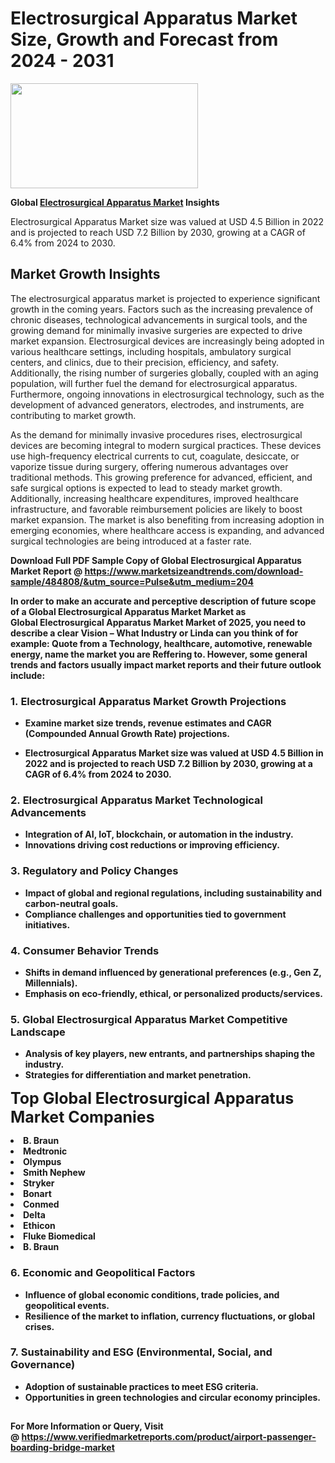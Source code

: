 <H1>Electrosurgical Apparatus Market Size, Growth and Forecast from 2024 - 2031</H1><img class="aligncenter size-medium wp-image-584254" src="https://thirdeyenews.in/wp-content/uploads/2024/09/Global-Market-Research-300x168.jpeg" alt="" width="300" height="168" /><p><strong>Global&nbsp;<a href="https://www.marketsizeandtrends.com/download-sample/484808/&amp;utm_source=Pulse&amp;utm_medium=204">Electrosurgical Apparatus Market</a> Insights</strong></p><p>Electrosurgical Apparatus Market size was valued at USD 4.5 Billion in 2022 and is projected to reach USD 7.2 Billion by 2030, growing at a CAGR of 6.4% from 2024 to 2030.</p><p><h2>Market Growth Insights</h2> <p>The electrosurgical apparatus market is projected to experience significant growth in the coming years. Factors such as the increasing prevalence of chronic diseases, technological advancements in surgical tools, and the growing demand for minimally invasive surgeries are expected to drive market expansion. Electrosurgical devices are increasingly being adopted in various healthcare settings, including hospitals, ambulatory surgical centers, and clinics, due to their precision, efficiency, and safety. Additionally, the rising number of surgeries globally, coupled with an aging population, will further fuel the demand for electrosurgical apparatus. Furthermore, ongoing innovations in electrosurgical technology, such as the development of advanced generators, electrodes, and instruments, are contributing to market growth.</p> <p><strong></strong></p> <p>As the demand for minimally invasive procedures rises, electrosurgical devices are becoming integral to modern surgical practices. These devices use high-frequency electrical currents to cut, coagulate, desiccate, or vaporize tissue during surgery, offering numerous advantages over traditional methods. This growing preference for advanced, efficient, and safe surgical options is expected to lead to steady market growth. Additionally, increasing healthcare expenditures, improved healthcare infrastructure, and favorable reimbursement policies are likely to boost market expansion. The market is also benefiting from increasing adoption in emerging economies, where healthcare access is expanding, and advanced surgical technologies are being introduced at a faster rate.</p> <p><strong></p><p><span class=""><strong>Download Full PDF Sample Copy of Global Electrosurgical Apparatus Market Report</strong> @ <a href="https://www.marketsizeandtrends.com/download-sample/484808/&amp;utm_source=Pulse&amp;utm_medium=204" target="_blank">https://www.marketsizeandtrends.com/download-sample/484808/&amp;utm_source=Pulse&amp;utm_medium=204</a></span></p><p>In order to make an accurate and perceptive description of future scope of a Global&nbsp;Electrosurgical Apparatus Market Market as Global&nbsp;Electrosurgical Apparatus Market Market of 2025, you need to describe a clear Vision &ndash; What Industry or Linda can you think of for example: Quote from a Technology, healthcare, automotive, renewable energy, name the market you are Reffering to. However, some general trends and factors usually impact market reports and their future outlook include:</p><h3>1.&nbsp;<strong>Electrosurgical Apparatus Market Growth Projections</strong></h3><ul><li>Examine market size trends, revenue estimates and CAGR (Compounded Annual Growth Rate) projections.</li><li><p>Electrosurgical Apparatus Market size was valued at USD 4.5 Billion in 2022 and is projected to reach USD 7.2 Billion by 2030, growing at a CAGR of 6.4% from 2024 to 2030.</p></li></ul><h3>2.&nbsp;<strong>Electrosurgical Apparatus Market Technological Advancements</strong></h3><ul><li>Integration of AI, IoT, blockchain, or automation in the industry.</li><li>Innovations driving cost reductions or improving efficiency.</li></ul><h3>3.&nbsp;<strong>Regulatory and Policy Changes</strong></h3><ul><li>Impact of global and regional regulations, including sustainability and carbon-neutral goals.</li><li>Compliance challenges and opportunities tied to government initiatives.</li></ul><h3>4.&nbsp;<strong>Consumer Behavior Trends</strong></h3><ul><li>Shifts in demand influenced by generational preferences (e.g., Gen Z, Millennials).</li><li>Emphasis on eco-friendly, ethical, or personalized products/services.</li></ul><h3>5.&nbsp;<strong>Global Electrosurgical Apparatus Market Competitive Landscape</strong></h3><ul><li>Analysis of key players, new entrants, and partnerships shaping the industry.</li><li>Strategies for differentiation and market penetration.</li></ul><p data-pm-slice="1 1 []"><span style="color: inherit; font-family: inherit; font-size: 25px;">Top Global Electrosurgical Apparatus Market Companies</span></p><div class="" data-test-id=""><p><li>B. Braun</li><li> Medtronic</li><li> Olympus</li><li> Smith Nephew</li><li> Stryker</li><li> Bonart</li><li> Conmed</li><li> Delta</li><li> Ethicon</li><li> Fluke Biomedical</li><li> B. Braun</li></p></div><h3>6.&nbsp;<strong>Economic and Geopolitical Factors</strong></h3><ul><li>Influence of global economic conditions, trade policies, and geopolitical events.</li><li>Resilience of the market to inflation, currency fluctuations, or global crises.</li></ul><h3>7.&nbsp;<strong>Sustainability and ESG (Environmental, Social, and Governance)</strong></h3><ul><li>Adoption of sustainable practices to meet ESG criteria.</li><li>Opportunities in green technologies and circular economy principles.</li></ul><h2><strong style="font-size: 14px;">For More Information or Query, Visit @&nbsp;</strong><a style="background-color: #ffffff; font-size: 14px;" href="https://www.marketsizeandtrends.com/report/electrosurgical-apparatus-market/" target="_blank">https://www.verifiedmarketreports.com/product/airport-passenger-boarding-bridge-market</a></h2>
